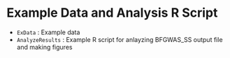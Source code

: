 # Example Data and Analysis R Script

- `ExData` : Example data
- `AnalyzeResults` : Example R script for anlayzing BFGWAS_SS output file and making figures